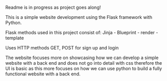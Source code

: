 Readme is in progress as project goes along!

This is a simple website development using the Flask framework with Python. 

Flask methods used in this project consist of:
    Jinja - 
    Blueprint -
    render - template

Uses HTTP methods
GET, POST for sign up and login


The website focuses more on showcasing how we can develop a simple website with a back end and does not go into detail with css therefore the UI is basic as this more focuses on how we can use python to build a fully functional website with a back end.